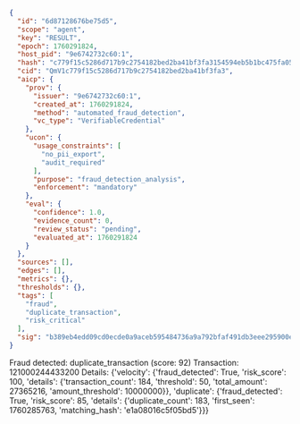 ```json
{
  "id": "6d87128676be75d5",
  "scope": "agent",
  "key": "RESULT",
  "epoch": 1760291824,
  "host_pid": "9e6742732c60:1",
  "hash": "c779f15c5286d717b9c2754182bed2ba41bf3fa3154594eb5b1bc475fa054a2e",
  "cid": "QmV1c779f15c5286d717b9c2754182bed2ba41bf3fa3",
  "aicp": {
    "prov": {
      "issuer": "9e6742732c60:1",
      "created_at": 1760291824,
      "method": "automated_fraud_detection",
      "vc_type": "VerifiableCredential"
    },
    "ucon": {
      "usage_constraints": [
        "no_pii_export",
        "audit_required"
      ],
      "purpose": "fraud_detection_analysis",
      "enforcement": "mandatory"
    },
    "eval": {
      "confidence": 1.0,
      "evidence_count": 0,
      "review_status": "pending",
      "evaluated_at": 1760291824
    }
  },
  "sources": [],
  "edges": [],
  "metrics": {},
  "thresholds": {},
  "tags": [
    "fraud",
    "duplicate_transaction",
    "risk_critical"
  ],
  "sig": "b389eb4edd09cd0ecde0a9aceb595484736a9a792bfaf491db3eee295900e0f2"
}
```

Fraud detected: duplicate_transaction (score: 92)
Transaction: 121000244433200
Details: {'velocity': {'fraud_detected': True, 'risk_score': 100, 'details': {'transaction_count': 184, 'threshold': 50, 'total_amount': 27365216, 'amount_threshold': 10000000}}, 'duplicate': {'fraud_detected': True, 'risk_score': 85, 'details': {'duplicate_count': 183, 'first_seen': 1760285763, 'matching_hash': 'e1a08016c5f05bd5'}}}